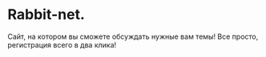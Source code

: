 # Rabbit-net.
Сайт, на котором вы сможете обсуждать нужные вам темы! Все просто, регистрация всего в два клика!
